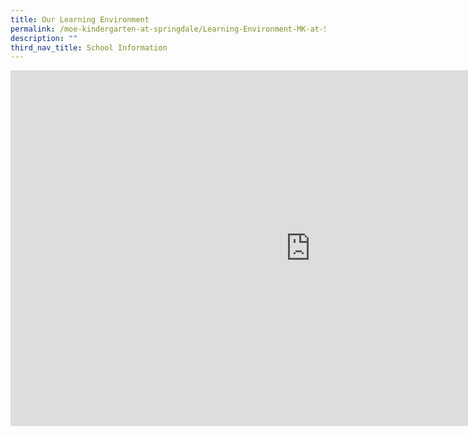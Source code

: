 ```yaml
---
title: Our Learning Environment
permalink: /moe-kindergarten-at-springdale/Learning-Environment-MK-at-Springdale/
description: ""
third_nav_title: School Information
---
```



<iframe allowfullscreen="true" height="569" width="960" frameborder="0" src="https://docs.google.com/presentation/d/e/2PACX-1vRCC4KA4A7CvwQi4oCThMpyigTTLpg7MQwdvjRLgaL6wiO5z-Ur1FLizhpKjeiQEvfvIG2czuybBu6S/embed?start=false&amp;loop=false&amp;delayms=3000"></iframe>